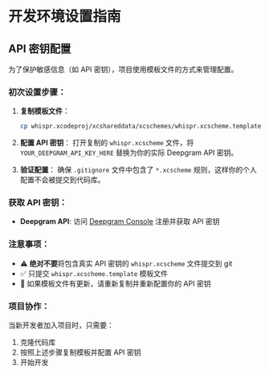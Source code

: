 # 开发环境设置指南

## API 密钥配置

为了保护敏感信息（如 API 密钥），项目使用模板文件的方式来管理配置。

### 初次设置步骤：

1. **复制模板文件**：
   ```bash
   cp whispr.xcodeproj/xcshareddata/xcschemes/whispr.xcscheme.template whispr.xcodeproj/xcshareddata/xcschemes/whispr.xcscheme
   ```

2. **配置 API 密钥**：
   打开复制的 `whispr.xcscheme` 文件，将 `YOUR_DEEPGRAM_API_KEY_HERE` 替换为你的实际 Deepgram API 密钥。

3. **验证配置**：
   确保 `.gitignore` 文件中包含了 `*.xcscheme` 规则，这样你的个人配置不会被提交到代码库。

### 获取 API 密钥：

- **Deepgram API**: 访问 [Deepgram Console](https://console.deepgram.com/) 注册并获取 API 密钥

### 注意事项：

- ⚠️ **绝对不要**将包含真实 API 密钥的 `whispr.xcscheme` 文件提交到 git
- ✅ 只提交 `whispr.xcscheme.template` 模板文件
- 🔄 如果模板文件有更新，请重新复制并重新配置你的 API 密钥

### 项目协作：

当新开发者加入项目时，只需要：
1. 克隆代码库
2. 按照上述步骤复制模板并配置 API 密钥
3. 开始开发 